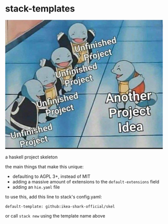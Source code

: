 # stack-templates

![](gang.jpg)

a haskell project skeleton

the main things that make this unique:
- defaulting to AGPL 3+, instead of MIT
- adding a massive amount of extensions to the `default-extensions` field
- adding an `hie.yaml` file

to use this, add this line to stack's config.yaml:
```
default-template: github:ikea-shark-official/skel
```

or call `stack new` using the template name above

